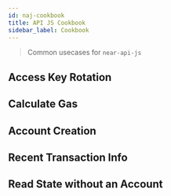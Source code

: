 ```yaml
---
id: naj-cookbook
title: API JS Cookbook
sidebar_label: Cookbook
---
```


> Common usecases for `near-api-js`

## Access Key Rotation

## Calculate Gas

## Account Creation

## Recent Transaction Info

## Read State without an Account